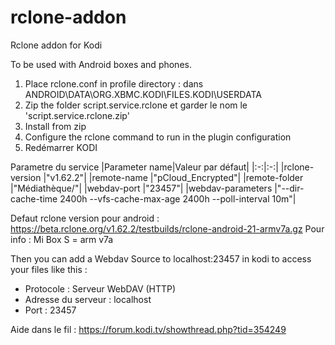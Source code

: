 # rclone-addon
Rclone addon for Kodi 

To be used with Android boxes and phones.

1. Place rclone.conf in profile directory : dans ANDROID\DATA\ORG.XBMC.KODI\FILES\.KODI\USERDATA
2. Zip the folder script.service.rclone et garder le nom le 'script.service.rclone.zip'
3. Install from zip
4. Configure the rclone command to run in the plugin configuration
5. Redémarrer KODI

Parametre du service
|Parameter name|Valeur par défaut|
|:-:|:-:|
|rclone-version		|"v1.62.2"|
|remote-name			|"pCloud_Encrypted"|
|remote-folder		|"Médiathèque/"|
|webdav-port			|"23457"|
|webdav-parameters	|"--dir-cache-time 2400h --vfs-cache-max-age 2400h --poll-interval 10m"|


Defaut rclone version pour android : https://beta.rclone.org/v1.62.2/testbuilds/rclone-android-21-armv7a.gz
Pour info : Mi Box S = arm v7a

Then you can add a Webdav Source to localhost:23457 in kodi to access your files like this : 
  - Protocole : Serveur WebDAV (HTTP)
  - Adresse du serveur : localhost
  - Port : 23457

Aide dans le fil : https://forum.kodi.tv/showthread.php?tid=354249
